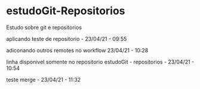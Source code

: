 # estudoGit-Repositorios
Estudo sobre git e repositorios

aplicando teste de repositorio - 23/04/21 - 09:55

adiconando outros remotes no workflow  23/04/21 - 10:28

linha disponivel somente no repositorio estudoGit - repositorios - 23/04/21 - 10:54

teste merge - 23/04/21 - 11:32

